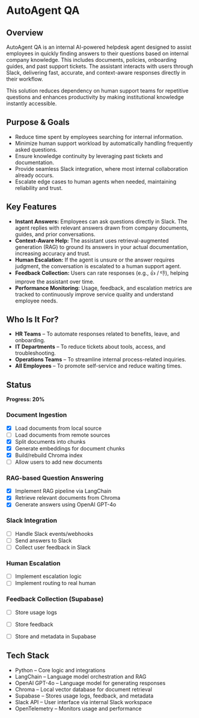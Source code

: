 # AutoAgent QA

## Overview

AutoAgent QA is an internal AI-powered helpdesk agent designed to assist employees in quickly finding answers to their questions based on internal company knowledge. This includes documents, policies, onboarding guides, and past support tickets. The assistant interacts with users through Slack, delivering fast, accurate, and context-aware responses directly in their workflow.

This solution reduces dependency on human support teams for repetitive questions and enhances productivity by making institutional knowledge instantly accessible.

## Purpose & Goals

*   Reduce time spent by employees searching for internal information.
*   Minimize human support workload by automatically handling frequently asked questions.
*   Ensure knowledge continuity by leveraging past tickets and documentation.
*   Provide seamless Slack integration, where most internal collaboration already occurs.
*   Escalate edge cases to human agents when needed, maintaining reliability and trust.

## Key Features

*   **Instant Answers:** Employees can ask questions directly in Slack. The agent replies with relevant answers drawn from company documents, guides, and prior conversations.
*   **Context-Aware Help:** The assistant uses retrieval-augmented generation (RAG) to ground its answers in your actual documentation, increasing accuracy and trust.
*   **Human Escalation:** If the agent is unsure or the answer requires judgment, the conversation is escalated to a human support agent.
*   **Feedback Collection:** Users can rate responses (e.g., 👍 / 👎), helping improve the assistant over time.
*   **Performance Monitoring:** Usage, feedback, and escalation metrics are tracked to continuously improve service quality and understand employee needs.

## Who Is It For?

*   **HR Teams** – To automate responses related to benefits, leave, and onboarding.
*   **IT Departments** – To reduce tickets about tools, access, and troubleshooting.
*   **Operations Teams** – To streamline internal process-related inquiries.
*   **All Employees** – To promote self-service and reduce waiting times.

## Status

**Progress: 20%**

### Document Ingestion
- [x] Load documents from local source
- [ ] Load documents from remote sources
- [x] Split documents into chunks
- [x] Generate embeddings for document chunks
- [x] Build/rebuild Chroma index
- [ ] Allow users to add new documents
 
### RAG-based Question Answering
- [x] Implement RAG pipeline via LangChain
- [x] Retrieve relevant documents from Chroma
- [x] Generate answers using OpenAI GPT-4o

### Slack Integration
- [ ] Handle Slack events/webhooks
- [ ] Send answers to Slack
- [ ] Collect user feedback in Slack

### Human Escalation
- [ ] Implement escalation logic 
- [ ] Implement routing to real human

### Feedback Collection (Supabase)
- [ ] Store usage logs
- [ ] Store feedback
- [ ] Store and metadata in Supabase



## Tech Stack

*   Python – Core logic and integrations
*   LangChain – Language model orchestration and RAG
*   OpenAI GPT-4o – Language model for generating responses
*   Chroma – Local vector database for document retrieval
*   Supabase – Stores usage logs, feedback, and metadata
*   Slack API – User interface via internal Slack workspace
*   OpenTelemetry – Monitors usage and performance

